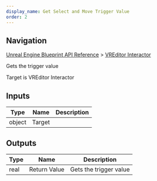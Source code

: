 ```yaml
---
display_name: Get Select and Move Trigger Value
order: 2
---
```

## Navigation

[Unreal Engine Blueprint API Reference](https://dev.epicgames.com/documentation/en-us/unreal-engine/BlueprintAPI) > [VREditor Interactor](https://dev.epicgames.com/documentation/en-us/unreal-engine/BlueprintAPI/VREditorInteractor)

Gets the trigger value

Target is VREditor Interactor

## Inputs

| Type | Name | Description |
| --- | --- | --- |
| object | Target |  |

## Outputs

| Type | Name | Description |
| --- | --- | --- |
| real | Return Value | Gets the trigger value |
